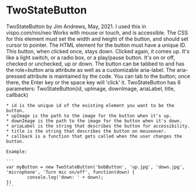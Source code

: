 # TwoStateButton

TwoStateButton by Jim Andrews, May, 2021. I used this in vispo.com/nio/neo
    Works with mouse or touch, and is accessible. The CSS for this element must 
    set the width and height of the button, and should set cursor to pointer. 
    The HTML element for the button must have a unique ID. This button, when 
    clicked once, stays down. Clicked again, it comes up. It's like a light 
    switch, or a radio box, or a play/pause button. It's on or off, checked or 
    unchecked, up or down. The button can be tabbed to and has the role=button
    aria attribute as well as a customizable aria-label. The aria-pressed attribute
    is maintained by the code. You can tab to the button; once there, the Enter
    key or the space key will 'click' it. TwoStateButton has 6 parameters:
    TwoStateButton(id, upImage, downImage, ariaLabel, title, callback)
    
    * id is the unique id of the existing element you want to be the button.
    * upImage is the path to the image for the button when it's up.
    * downImage is the path to the image for the button when it's down.
    * ariaLabel is the string that describes the button for accessibility.
    * title is the string that describes the button on mouseover.
    * callback is a function that gets called when the user changes the button.
    
    Example:
    
    ```
    var myButton = new TwoStateButton('bobButton', 'up.jpg', 'down.jpg', 'microphone', 'Turn mic on/off', function(down) {
            console.log('down: ' + down);
    })
    ```
